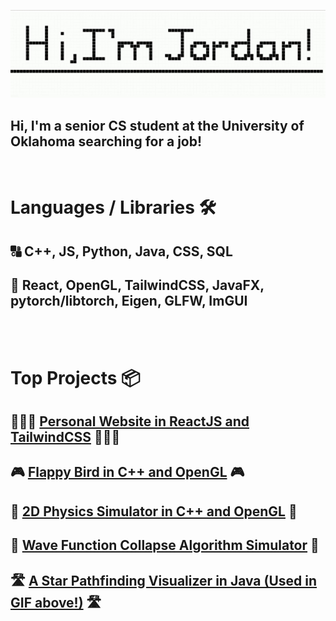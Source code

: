 ![Alt Text](namepathfinding.gif)

## Hi, I'm a senior CS student at the University of Oklahoma searching for a job!

<br />

# Languages / Libraries 🛠

## 🔠 C++, JS, Python, Java, CSS, SQL

## 🚀 React, OpenGL, TailwindCSS, JavaFX, pytorch/libtorch, Eigen, GLFW, ImGUI

<br /><br />

# Top Projects 📦

## 👨🏻‍💻 [Personal Website in ReactJS and TailwindCSS](jordanrobertsdeveloper.com) 👨🏻‍💻

## 🎮 [Flappy Bird in C++ and OpenGL](https://github.com/JordanRoberts-1/OpenGL-FlappyBird) 🎮

## 🧲 [2D Physics Simulator in C++ and OpenGL](https://github.com/JordanRoberts-1/2DPhysicsSimulator) 🧲

## 🌊 [Wave Function Collapse Algorithm Simulator](https://github.com/JordanRoberts-1/wave-function-collapse) 🌊

## 🛣️ [A Star Pathfinding Visualizer in Java (Used in GIF above!)](https://github.com/JordanRoberts-1/AStarPathFinding) 🛣️
